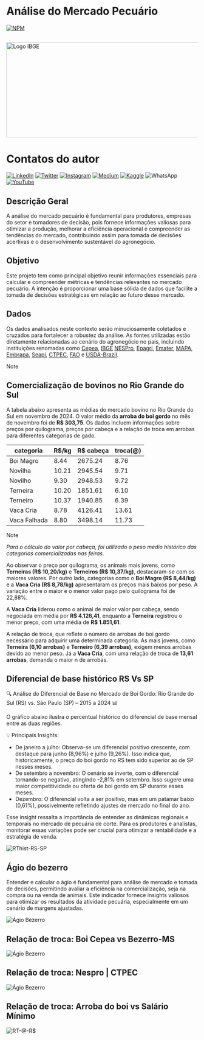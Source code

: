 # Análise do Mercado Pecuário

[![NPM](https://img.shields.io/npm/l/react)](https://github.com/italomarquesmonteiro/MercadoPecuario/blob/main/LICENSE)

##

<img style="width:600px; height:250px;" src=".github\.vscode\Graph index\Logo-MercadoPecuario.PNG" alt="Logo IBGE">

# Contatos do autor

[![LinkedIn](https://img.shields.io/badge/LinkedIn-0077B5?style=for-the-badge&logo=linkedin&logoColor=white)](https://www.linkedin.com/in/italomarquesmonteiro/)
[![Twitter](https://img.shields.io/badge/X-%23000000.svg?style=for-the-badge&logo=X&logoColor=white)](https://twitter.com/italommonteiro)
[![Instagram](https://img.shields.io/badge/Instagram-E4405F?style=for-the-badge&logo=instagram&logoColor=white)](https://instagram.com/italo.m.m)
[![Medium](https://img.shields.io/badge/Medium-12100E?style=for-the-badge&logo=medium&logoColor=white)](https://medium.com/@italomarquesmonteiro)
[![Kaggle](https://img.shields.io/badge/Kaggle-035a7d?style=for-the-badge&logo=kaggle&logoColor=white)](https://www.kaggle.com/talomarquesmonteiro)
![WhatsApp](https://img.shields.io/badge/WhatsApp-25D366?style=for-the-badge&logo=whatsapp&logoColor=white)
[![YouTube](https://img.shields.io/badge/YouTube-FF0000?style=for-the-badge&logo=youtube&logoColor=white)](https://www.youtube.com/channel/UCB_lseG8dAbdjuemJv-nHXw)

## Descrição Geral

A análise do mercado pecuário é fundamental para produtores, empresas do setor e tomadores de decisão, pois fornece informações valiosas para otimizar a produção, melhorar a eficiência operacional e compreender as tendências do mercado, contribuindo assim para tomada de decisões acertivas e o desenvolvimento sustentável do agronegócio.


## Objetivo

Este projeto tem como principal objetivo reunir informações essenciais para calcular e compreender métricas e tendências relevantes no mercado pecuário. A intenção é proporcionar uma base sólida de dados que facilite a tomada de decisões estratégicas em relação ao futuro desse mercado.


## Dados

Os dados analisados neste contexto serão minuciosamente coletados e cruzados para fortalecer a robustez da análise. As fontes utilizadas estão diretamente relacionadas ao cenário do agronegócio no país, incluindo instituições renomadas como [Cepea](https://www.cepea.esalq.usp.br/br), [IBGE](https://www.ibge.gov.br/) [NESPro](https://www.ufrgs.br/nespro/), [Epagri](https://cepa.epagri.sc.gov.br/), [Emater](https://www.emater.tche.br/site/index.php), [MAPA](https://www.gov.br/agricultura/pt-br), [Embrapa](https://www.embrapa.br/), [Seapi](https://www.agricultura.rs.gov.br/inicial), [CTPEC](https://www.ctpecunipampa.com.br/), [FAO](https://www.fao.org/home/en/) e [USDA-Brazil](https://usdabrazil.org.br/).

> [!NOTE]
> 


## Comercialização de bovinos no Rio Grande do Sul

A tabela abaixo apresenta as médias do mercado bovino no Rio Grande do Sul em novembro de 2024. O valor médio da **arroba do boi gordo** no mês de novembro foi de **R$ 303,75**. Os dados incluem informações sobre preços por quilograma, preços por cabeça e a relação de troca em arrobas para diferentes categorias de gado.

| categoria     | R$/kg  | R$ cabeça | troca(@) |
|---------------|--------|-----------|----------|
| Boi Magro     | 8.44   | 2675.24   | 8.76     |
| Novilha       | 10.21  | 2945.54   | 9.71     |
| Novilho       | 9.30   | 2948.53   | 9.72     |
| Terneira      | 10.20  | 1851.61   | 6.10     |
| Terneiro      | 10.37  | 1940.85   | 6.39     |
| Vaca Cria     | 8.78   | 4126.41   | 13.61    |
| Vaca Falhada  | 8.80   | 3498.14   | 11.73    |

> [!NOTE]
> *Para o cálculo do valor por cabeça, foi utilizado o peso médio histórico das categorias comercializadas nas feiras.*

Ao observar o preço por quilograma, os animais mais jovens, como **Terneiras (R$ 10,20/kg)** e **Terneiros (R$ 10,37/kg)**, destacaram-se com os maiores valores. Por outro lado, categorias como o **Boi Magro (R$ 8,44/kg)** e a **Vaca Cria (R$ 8,78/kg)** apresentaram os preços mais baixos por peso. A variação entre o maior e o menor valor pago pelo quilograma foi de 22,88%.

A **Vaca Cria** liderou como o animal de maior valor por cabeça, sendo negociada em média por **R$ 4.126,41**, enquanto a **Terneira** registrou o menor preço, com uma média de **R$ 1.851,61**.

A relação de troca, que reflete o número de arrobas de boi gordo necessário para adquirir uma determinada categoria. As mais jovens, como **Terneira (6,10 arrobas)** e **Terneiro (6,39 arrobas)**, exigem menos arrobas devido ao menor peso. Já a **Vaca Cria**, com uma relação de troca de **13,61 arrobas**, demanda o maior n de arrobas.

## Diferencial de base histórico RS Vs SP

🔍 Análise do Diferencial de Base no Mercado de Boi Gordo: Rio Grande do Sul (RS) vs. São Paulo (SP) – 2015 a 2024 📊

O gráfico abaixo ilustra o percentual histórico do diferencial de base mensal entre as duas regiões.

💡 Principais Insights:

- De janeiro a julho: Observa-se um diferencial positivo crescente, com destaque para junho (8,96%) e julho (9,26%). Isso indica que, historicamente, o preço do boi gordo no RS tem sido superior ao de SP nesses meses.
- De setembro a novembro: O cenário se inverte, com o diferencial tornando-se negativo, atingindo -2,81% em setembro. Isso sugere uma maior competitividade ou oferta de boi gordo em SP durante esses meses.
- Dezembro: O diferencial volta a ser positivo, mas em um patamar baixo (0,61%), possivelmente refletindo ajustes de mercado no final do ano.

Esse insight ressalta a importância de entender as dinâmicas regionais e temporais no mercado de pecuária de corte. Para os produtores e analistas, monitorar essas variações pode ser crucial para otimizar a rentabilidade e a estratégia de venda.

<img style="width:px; height:px;" src=".github\.vscode\Graph index\Diferencial de base.PNG" alt="RThist-RS-SP">

## Ágio do bezerro

Entender e calcular o ágio é fundamental para análise de mercado e tomada de decisões, permitindo avaliar a eficiência na comercialização, seja na compra ou na venda de animais. Este indicador fornece insights valiosos para otimizar os resultados da atividade pecuária, especialmente em um cenário de margens ajustadas.

<img style="width:px; height:px;" src=".github\.vscode\Graph index\AgioBezerro.png" alt="Ágio Bezerro">

## Relação de troca: Boi Cepea vs Bezerro-MS

<img style="width:px; height:px;" src=".github\.vscode\Graph index\RT-Cepea.png" alt="Ágio Bezerro">

## Relação de troca: Nespro | CTPEC

<img style="width:px; height:px;" src=".github\.vscode\Graph index\RT-Nespro.png" alt="Ágio Bezerro">

## Relação de troca: Arroba do boi vs Salário Mínimo

<img style="width:px; height:px;" src=".github\.vscode\Graph index\RT-Arroba-Salário.png" alt="RT-@-R$">